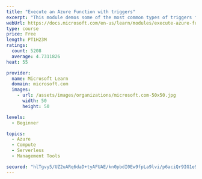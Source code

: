 ```yaml
---
title: "Execute an Azure Function with triggers"
excerpt: "This module demos some of the most common types of triggers for executing Azure Functions and how to configure them to execute your logic."
webUrl: https://docs.microsoft.com/en-us/learn/modules/execute-azure-function-with-triggers/
type: course
price: Free
length: PT1H23M
ratings:
  count: 5208
  average: 4.7311826
heat: 55

provider:
  name: Microsoft Learn
  domain: microsoft.com
  images:
    - url: /assets/images/organizations/microsoft.com-50x50.jpg
      width: 50
      height: 50

levels:
  - Beginner

topics:
  - Azure
  - Compute
  - Serverless
  - Management Tools

secured: "hlTgvy5/UZ2uARq6daD+tyAFUAE/kn0pbdI0Ew9fpLa9lvi/p6aciQr9IG1e9ZFLVHC78x3zWGIscvpo632B7UREGbDLXYHTdzK3O3r7vr1b8AvSSGyTa+6CEyXBnYyZH9nR5oxO+JHeaysFk7o1Y7Em+F6NzuwKEN2qDSsA8W5oNELUOzyQrzJ8RA/8N9uBFs9sy88Gpfl0gHShUtp+ooOqou4mMYS/H4YT79VacB/IloZrNKCOeZHddXpXIKEV1UkZI49JyqMW3DBWVeRKxOzjfag2nn8tSZdTXg5E9j3Z614HzuxahTX7kVVpvL39DgbaNpLU6xwzQS5iOr+04CpabNx9a6BbiX/458lsTdgRP5bTB8pinBFP62SR9CyP84OoP/bWuS8SeiaVr0s5hHk+Rr6Cl5c4vCxzxLce/Ec=;V1FAjKV+t6H0f/ltoLrgsw=="
---
```


